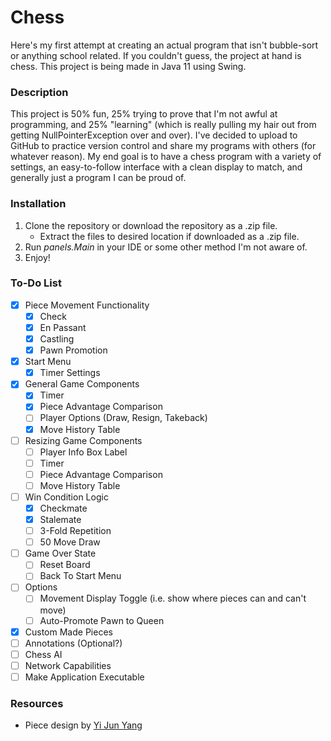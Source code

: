 # Chess
Here's my first attempt at creating an actual program that isn't bubble-sort or anything school related. If you couldn't guess, the project at hand is chess. This project is being made in Java 11 using Swing.

### Description
This project is 50% fun, 25% trying to prove that I'm not awful at programming, and 25% "learning" (which is really pulling my hair out from getting NullPointerException over and over). I've decided to upload to GitHub to practice version control and share my programs with others (for whatever reason). My end goal is to have a chess program with a variety of settings, an easy-to-follow interface with a clean display to match, and generally just a program I can be proud of.

### Installation
1. Clone the repository or download the repository as a .zip file.
   * Extract the files to desired location if downloaded as a .zip file.
2. Run *panels.Main* in your IDE or some other method I'm not aware of.
3. Enjoy!

### To-Do List
- [x] Piece Movement Functionality
  - [x] Check
  - [x] En Passant
  - [x] Castling
  - [x] Pawn Promotion
- [x] Start Menu
  - [x] Timer Settings
- [x] General Game Components
  - [x] Timer
  - [x] Piece Advantage Comparison
  - [ ] Player Options (Draw, Resign, Takeback)
  - [x] Move History Table
- [ ] Resizing Game Components
  - [ ] Player Info Box Label
  - [ ] Timer
  - [ ] Piece Advantage Comparison
  - [ ] Move History Table
- [ ] Win Condition Logic
  - [x] Checkmate
  - [x] Stalemate
  - [ ] 3-Fold Repetition
  - [ ] 50 Move Draw
- [ ] Game Over State
  - [ ] Reset Board
  - [ ] Back To Start Menu
- [ ] Options
  - [ ] Movement Display Toggle (i.e. show where pieces can and can't move)
  - [ ] Auto-Promote Pawn to Queen
- [x] Custom Made Pieces
- [ ] Annotations (Optional?)
- [ ] Chess AI
- [ ] Network Capabilities
- [ ] Make Application Executable

### Resources
* Piece design by [Yi Jun Yang](https://www.instagram.com/y.yang.art/)
